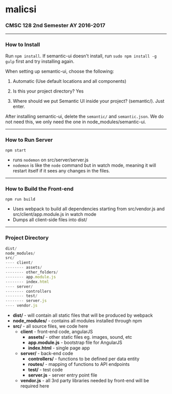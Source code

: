 # malicsi
### CMSC 128 2nd Semester AY 2016-2017
***
### How to Install
Run `npm install`. If semantic-ui doesn't install, run `sudo npm install -g gulp` first and try installing again.

When setting up semantic-ui, choose the following:

1. Automatic (Use default locations and all components)

2. Is this your project directory? Yes

3. Where should we put Semantic UI inside your project? (semantic/). Just enter.

After installing semantic-ui, delete the `semantic/` and `semantic.json`. We do not need this, we only need the one in node_modules/semantic-ui.

***

### How to Run Server
`npm start`
* runs `nodemon` on src/server/server.js
* `nodemon` is like the `node` command but in watch mode, meaning it will restart itself if it sees any changes in the files.

***

### How to Build the Front-end
`npm run build`
* Uses webpack to build all dependencies starting from src/vendor.js and src/client/app.module.js in watch mode
* Dumps all client-side files into dist/

***
### Project Directory
```javascript
dist/
node_modules/
src/
---- client/
-------- assets/
-------- other_folders/
-------- app.module.js
-------- index.html
---- server/
-------- controllers
-------- test/
-------- server.js
---- vendor.js
```
* **dist/** - will contain all static files that will be produced by webpack
* **node_modules/** - contains all modules installed through npm
* **src/** - all source files, we code here
    * **client** - front-end code, angularJS
        * **assets/** - other static files eg. images, sound, etc
        * **app.module.js** - bootstrap file for AngularJS
        * **index.html** - single page app
    * **server/** - back-end code
        * **controllers/** - functions to be defined per data entity
        * **routes/** - mapping of functions to API endpoints
        * **test/** - test code
        * **server.js** - server entry point file
    * **vendor.js** - all 3rd party libraries needed by front-end will be required here



